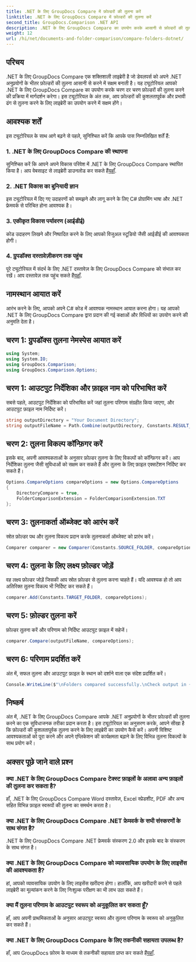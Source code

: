 ```yaml
---
title: .NET के लिए GroupDocs Compare में फ़ोल्डरों की तुलना करें
linktitle: .NET के लिए GroupDocs Compare में फ़ोल्डरों की तुलना करें
second_title: GroupDocs.Comparison .NET API
description: .NET के लिए GroupDocs Compare का उपयोग करके आसानी से फ़ोल्डरों की तुलना करें। कुशल फ़ोल्डर तुलना के लिए हमारे चरण-दर-चरण का पालन करें। अपने .NET अनुप्रयोगों को उन्नत करें.
weight: 12
url: /hi/net/documents-and-folder-comparison/compare-folders-dotnet/
---
```

## परिचय
.NET के लिए GroupDocs Compare एक शक्तिशाली लाइब्रेरी है जो डेवलपर्स को अपने .NET अनुप्रयोगों के भीतर फ़ोल्डरों की तुलना आसानी से करने में सक्षम बनाती है। यह ट्यूटोरियल आपको .NET के लिए GroupDocs Compare का उपयोग करके चरण दर चरण फ़ोल्डरों की तुलना करने की प्रक्रिया में मार्गदर्शन करेगा। इस ट्यूटोरियल के अंत तक, आप फ़ोल्डरों की कुशलतापूर्वक और प्रभावी ढंग से तुलना करने के लिए लाइब्रेरी का उपयोग करने में सक्षम होंगे।
## आवश्यक शर्तें
इस ट्यूटोरियल के साथ आगे बढ़ने से पहले, सुनिश्चित करें कि आपके पास निम्नलिखित शर्तें हैं:
### 1. .NET के लिए GroupDocs Compare की स्थापना
 सुनिश्चित करें कि आपने अपने विकास परिवेश में .NET के लिए GroupDocs Compare स्थापित किया है। आप वेबसाइट से लाइब्रेरी डाउनलोड कर सकते हैं[यहाँ](https://releases.groupdocs.com/comparison/net/).
### 2. .NET विकास का बुनियादी ज्ञान
इस ट्यूटोरियल में दिए गए उदाहरणों को समझने और लागू करने के लिए C# प्रोग्रामिंग भाषा और .NET फ्रेमवर्क से परिचित होना आवश्यक है।
### 3. एकीकृत विकास पर्यावरण (आईडीई)
कोड उदाहरण लिखने और निष्पादित करने के लिए आपको विजुअल स्टूडियो जैसी आईडीई की आवश्यकता होगी।
### 4. ग्रुपडॉक्स दस्तावेज़ीकरण तक पहुंच
पूरे ट्यूटोरियल में संदर्भ के लिए .NET दस्तावेज़ के लिए GroupDocs Compare को संभाल कर रखें। आप दस्तावेज़ तक पहुंच सकते हैं[यहाँ](https://tutorials.groupdocs.com/comparison/net/).

## नामस्थान आयात करें
आरंभ करने के लिए, आपको अपने C# कोड में आवश्यक नामस्थान आयात करना होगा। यह आपको .NET के लिए GroupDocs Compare द्वारा प्रदान की गई कक्षाओं और विधियों का उपयोग करने की अनुमति देता है।
## चरण 1: ग्रुपडॉक्स तुलना नेमस्पेस आयात करें
```csharp
using System;
using System.IO;
using GroupDocs.Comparison;
using GroupDocs.Comparison.Options;
```

## चरण 1: आउटपुट निर्देशिका और फ़ाइल नाम को परिभाषित करें
सबसे पहले, आउटपुट निर्देशिका को परिभाषित करें जहां तुलना परिणाम संग्रहीत किया जाएगा, और आउटपुट फ़ाइल नाम निर्दिष्ट करें।
```csharp
string outputDirectory = "Your Document Directory";
string outputFileName = Path.Combine(outputDirectory, Constants.RESULT_FOLDER);
```
## चरण 2: तुलना विकल्प कॉन्फ़िगर करें
इसके बाद, अपनी आवश्यकताओं के अनुसार फ़ोल्डर तुलना के लिए विकल्पों को कॉन्फ़िगर करें। आप निर्देशिका तुलना जैसी सुविधाओं को सक्षम कर सकते हैं और तुलना के लिए फ़ाइल एक्सटेंशन निर्दिष्ट कर सकते हैं।
```csharp
Options.CompareOptions compareOptions = new Options.CompareOptions
{
    DirectoryCompare = true,
    FolderComparisonExtension = FolderComparisonExtension.TXT
};
```
## चरण 3: तुलनाकर्ता ऑब्जेक्ट को आरंभ करें
स्रोत फ़ोल्डर पथ और तुलना विकल्प प्रदान करके तुलनाकर्ता ऑब्जेक्ट को प्रारंभ करें।
```csharp
Comparer comparer = new Comparer(Constants.SOURCE_FOLDER, compareOptions);
```
## चरण 4: तुलना के लिए लक्ष्य फ़ोल्डर जोड़ें
वह लक्ष्य फ़ोल्डर जोड़ें जिसकी आप स्रोत फ़ोल्डर से तुलना करना चाहते हैं। यदि आवश्यक हो तो आप अतिरिक्त तुलना विकल्प भी निर्दिष्ट कर सकते हैं।
```csharp
comparer.Add(Constants.TARGET_FOLDER, compareOptions);
```
## चरण 5: फ़ोल्डर तुलना करें
फ़ोल्डर तुलना करें और परिणाम को निर्दिष्ट आउटपुट फ़ाइल में सहेजें।
```csharp
comparer.Compare(outputFileName, compareOptions);
```
## चरण 6: परिणाम प्रदर्शित करें
अंत में, सफल तुलना और आउटपुट फ़ाइल के स्थान को दर्शाने वाला एक संदेश प्रदर्शित करें।
```csharp
Console.WriteLine($"\nFolders compared successfully.\nCheck output in {Directory.GetCurrentDirectory()}.");
```

## निष्कर्ष
अंत में, .NET के लिए GroupDocs Compare आपके .NET अनुप्रयोगों के भीतर फ़ोल्डरों की तुलना करने का एक सुविधाजनक तरीका प्रदान करता है। इस ट्यूटोरियल का अनुसरण करके, आपने सीखा है कि फ़ोल्डरों की कुशलतापूर्वक तुलना करने के लिए लाइब्रेरी का उपयोग कैसे करें। अपनी विशिष्ट आवश्यकताओं को पूरा करने और अपने एप्लिकेशन की कार्यक्षमता बढ़ाने के लिए विभिन्न तुलना विकल्पों के साथ प्रयोग करें।
## अक्सर पूछे जाने वाले प्रश्न
### क्या .NET के लिए GroupDocs Compare टेक्स्ट फ़ाइलों के अलावा अन्य फ़ाइलों की तुलना कर सकता है?
हाँ, .NET के लिए GroupDocs Compare Word दस्तावेज़, Excel स्प्रेडशीट, PDF और अन्य सहित विभिन्न फ़ाइल स्वरूपों की तुलना का समर्थन करता है।
### क्या .NET के लिए GroupDocs Compare .NET फ्रेमवर्क के सभी संस्करणों के साथ संगत है?
.NET के लिए GroupDocs Compare .NET फ्रेमवर्क संस्करण 2.0 और इसके बाद के संस्करण के साथ संगत है।
### क्या .NET के लिए GroupDocs Compare को व्यावसायिक उपयोग के लिए लाइसेंस की आवश्यकता है?
हां, आपको व्यावसायिक उपयोग के लिए लाइसेंस खरीदना होगा। हालाँकि, आप खरीदारी करने से पहले लाइब्रेरी का मूल्यांकन करने के लिए निःशुल्क परीक्षण का भी लाभ उठा सकते हैं।
### क्या मैं तुलना परिणाम के आउटपुट स्वरूप को अनुकूलित कर सकता हूँ?
हाँ, आप अपनी प्राथमिकताओं के अनुसार आउटपुट स्वरूप और तुलना परिणाम के स्वरूप को अनुकूलित कर सकते हैं।
### क्या .NET के लिए GroupDocs Compare के लिए तकनीकी सहायता उपलब्ध है?
 हाँ, आप GroupDocs फ़ोरम के माध्यम से तकनीकी सहायता प्राप्त कर सकते हैं[यहाँ](https://forum.groupdocs.com/c/comparison/12).